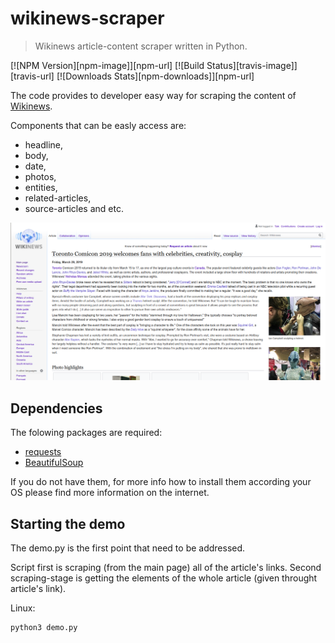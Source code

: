 # wikinews-scraper
> Wikinews article-content scraper written in Python.

[![NPM Version][npm-image]][npm-url]
[![Build Status][travis-image]][travis-url]
[![Downloads Stats][npm-downloads]][npm-url]

The code provides to developer easy way for scraping the content of [Wikinews](https://en.wikinews.org/wiki/Main_Page).

Components that can be easly access are:
- headline,
- body,
- date,
- photos,
- entities,
- related-articles,
- source-articles and etc.

![Wikinews Article](img/wikin-article.png)

## Dependencies

The folowing packages are required:
- [requests](https://pypi.org/project/requests/)
- [BeautifulSoup](https://www.crummy.com/software/BeautifulSoup/)

If you do not have them, for more info how to install them according your OS please find more information on the internet.

## Starting the demo

The demo.py is the first point that need to be addressed.

Script first is scraping (from the main page) all of the article's links.
Second scraping-stage is getting the elements of the whole article (given throught article's link).

Linux:

```sh
python3 demo.py
```
